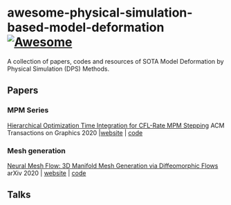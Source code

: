 # awesome-physical-simulation-based-model-deformation[![Awesome](https://cdn.rawgit.com/sindresorhus/awesome/d7305f38d29fed78fa85652e3a63e154dd8e8829/media/badge.svg)](https://github.com/sindresorhus/awesome)
A collection of papers, codes and resources of SOTA Model Deformation by Physical Simulation (DPS) Methods.

## Papers

### MPM Series

[Hierarchical Optimization Time Integration for CFL-Rate MPM Stepping](https://dl.acm.org/doi/10.1145/3386760) ACM Transactions on Graphics 2020 |[website](http://cg.cis.upenn.edu/publications.html) | [code](https://github.com/penn-graphics-research/HOT) 

### Mesh generation
[Neural Mesh Flow: 3D Manifold Mesh Generation via Diffeomorphic Flows](https://arxiv.org/abs/2007.10973) arXiv 2020 | [website](https://kunalmgupta.github.io/projects/NeuralMeshflow.html) | [code](https://github.com/KunalMGupta/NeuralMeshFlow)

## Talks

